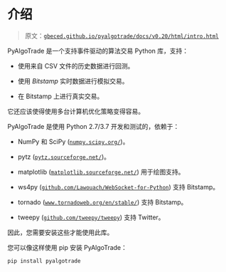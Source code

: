 # 介绍

> 原文：[`gbeced.github.io/pyalgotrade/docs/v0.20/html/intro.html`](https://gbeced.github.io/pyalgotrade/docs/v0.20/html/intro.html)

PyAlgoTrade 是一个支持事件驱动的算法交易 Python 库，支持：

+   使用来自 CSV 文件的历史数据进行回测。

+   使用 *Bitstamp* 实时数据进行模拟交易。

+   在 Bitstamp 上进行真实交易。

它还应该使得使用多台计算机优化策略变得容易。

PyAlgoTrade 是使用 Python 2.7/3.7 开发和测试的，依赖于：

+   NumPy 和 SciPy ([`numpy.scipy.org/`](http://numpy.scipy.org/))。

+   pytz ([`pytz.sourceforge.net/`](http://pytz.sourceforge.net/))。

+   matplotlib ([`matplotlib.sourceforge.net/`](http://matplotlib.sourceforge.net/)) 用于绘图支持。

+   ws4py ([`github.com/Lawouach/WebSocket-for-Python`](https://github.com/Lawouach/WebSocket-for-Python)) 支持 Bitstamp。

+   tornado ([`www.tornadoweb.org/en/stable/`](http://www.tornadoweb.org/en/stable/)) 支持 Bitstamp。

+   tweepy ([`github.com/tweepy/tweepy`](https://github.com/tweepy/tweepy)) 支持 Twitter。

因此，您需要安装这些才能使用此库。

您可以像这样使用 pip 安装 PyAlgoTrade：

```py
pip install pyalgotrade
```

